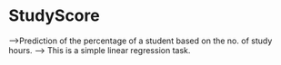 # StudyScore
-->Prediction of the percentage of a student based on the no. of study hours.
--> This is a simple linear regression task.
